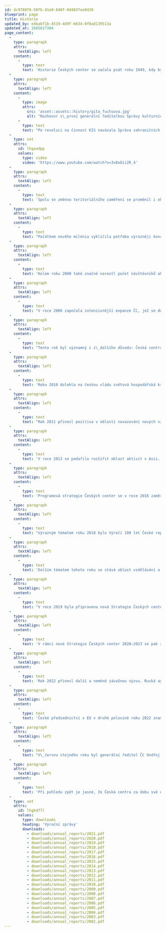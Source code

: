 ```yaml
---
id: dc9788f6-58fb-41e0-848f-0d403fee0439
blueprint: page
title: Historie
updated_by: e4babf1b-4519-4d9f-b634-0f0ad139513a
updated_at: 1685617384
page_content:
  -
    type: paragraph
    attrs:
      textAlign: left
    content:
      -
        type: text
        text: 'Historie Českých center se začala psát roku 1949, kdy byla založena Kulturní a informační střediska (KIS) v Sofii a Varšavě. KIS byla přímým předchůdcem Českých center a soustředila se především na kulturní akce, pořádala filmové i literární večery, přednášky, koncerty i jazykové kurzy. Tyto aktivity byly součástí ideologické propagandy a cílily na spřátelené socialistické státy – v 50. letech KIS rozšířila svou působnost o Maďarsko (Budapešť) a Německou demokratickou republiku (Berlín), v 80. letech se otevřelo další centrum v rumunské Bukurešti.'
  -
    type: paragraph
    attrs:
      textAlign: left
    content:
      -
        type: image
        attrs:
          src: 'asset::assets::history/gita_fuchsova.jpg'
          alt: "Rozhovor s\_první generální ředitelkou Správy kulturních zařízení/Správy českých center Gitou Fuchsovou © Rudé Právo, 5. 9. 1994, se svolením vydavatele"
      -
        type: text
        text: "Po revoluci na činnost KIS navázala Správa zahraničních kulturních zařízení, která se roku 1994 přejmenovala na Správu českých center, později pouze Česká centra. Popřevratovou snahou bylo pokračovat v činnosti v regionech, kde již střediska založena byla, zároveň však rozšířit svoje působení především do zemí západní Evropy. Roku 1993 vznikla centra ve dvou z největších západoevropských metropolích – Londýně a Vídni, zřízeno bylo i moskevské centrum v Rusku, s nímž ČR usilovala o korektní, rovnoprávné vztahy, nezatížené minulostí. V 90. letech byla téměř každoročně otvírána nová centra – v\_Haagu (dnes působnost v\_Rotterdamu), Bratislavě, Bruselu, Paříži či Stockholmu. Významným milníkem bylo v\_roce 1995 zřízení prvního mimoevropského centra v New Yorku."
  -
    type: set
    attrs:
      id: lhgaadpp
      values:
        type: video
        video: 'https://www.youtube.com/watch?v=3v8xOii2R_4'
  -
    type: paragraph
    attrs:
      textAlign: left
    content:
      -
        type: text
        text: 'Spolu se změnou teritoriálního zaměření se proměnil i obsah činnosti Českých center, který se rozrostl o podporu vývozu a cestovního ruchu. Svou činností podporovala Česká centra také tehdejší snahy zapojit Česko do evropských struktur (NATO, EU), jako je NATO či EU, v čemž jí Česká centra také pomáhala.'
  -
    type: paragraph
    attrs:
      textAlign: left
    content:
      -
        type: text
        text: "Počátkem nového milénia vyklíčila potřeba výrazněji koncepčně uchopit prezentaci Česka v zahraničí, vytvořit jeho lehce rozpoznatelnou značku a sjednotit různé způsoby propagace. Roku 2001 byl proto spuštěn třífázový projekt CzechIdea, v rámci jehož první etapy se konala panelová diskuze o tom, jak by se mělo Česko představovat v zahraničí. Na diskuzi v následujícím roce navazoval průzkum mezi zahraničními respondenty, který ukázal slabá i silná místa našeho obrazu za hranicemi. Součástí byla rovněž soutěž pro studenty designu na téma Já a Česká republika, jejíž vítězné práce pak měly být použity při prezentaci v\_rámci sítě Českých center v zahraničí. Snaha o větší koncepčnost byla viditelná i v jiných oblastech. Pokračováním trendu sjednocení priorit prezentace Česka bylo vydání Strategie činnosti 2012–2015, která se koncepčně věnuje také veřejné diplomacii."
  -
    type: paragraph
    attrs:
      textAlign: left
    content:
      -
        type: text
        text: 'Kolem roku 2000 také značně narostl počet návštěvníků akcí pořádaných ČC, mezi lety 2000 a 2001 dokonce o celou polovinu. Současně stála Česká centra před další výzvou – proniknout do přirozeného kulturního prostředí daných zemí. Toho dosahovala více způsoby – především navazovala spolupráci s místními organizacemi, což se projevilo i v číslech: v letech 2003–2006 se soustavně zvyšoval podíl akcí, které ČC pomáhala organizovat, ale nebyla organizátorem hlavním (zatímco v roce 2003 z veškerých svých akcí jen v 38 % vystupovala jako spoluorganizátor, v roce 2004 to již bylo 75 %), zároveň iniciovala akce, které probíhaly mimo budovy ČC a které postupně mezi pořádanými událostmi začaly dominovat.'
  -
    type: paragraph
    attrs:
      textAlign: left
    content:
      -
        type: text
        text: "V roce 2006 započala intenzivnější expanze ČC, jež se dosud téměř výhradně zaměřovala na Evropu, i do mimoevropských oblastí. Toho roku zahájilo svou činnost centrum v Tokiu, o rok později pak v Buenos Aires, v roce 2010 v Tel Avivu a o tři roky později v jihokorejském Soulu. Konečně se ale také ústředí ČC mohlo prezentovat i v\_Česku – otevřením Galerie Českých center vznikl prostor pro pořádání akcí, výstav, které následně putovaly do zahraničí, a příležitost pro budování a upevňování vztahů s\_českými partnery i obeznámení českého publika se svými aktivitami ve světě."
  -
    type: paragraph
    attrs:
      textAlign: left
    content:
      -
        type: text
        text: "Tento rok byl významný i z\_dalšího důvodu: Česká centra se stala jedním prvních členů nově vzniklé organizace EUNIC, sítě evropských kulturních institutů. Česká centra mimo jiné iniciovala jeden z nejvýraznějších projektů EUNIC, Noc literatury, ke které se přidává stále více evropských zemí"
  -
    type: paragraph
    attrs:
      textAlign: left
    content:
      -
        type: text
        text: 'Roku 2010 dolehla na českou vládu světová hospodářská krize, v jejímž důsledku byl Českým centrům výrazně snížen každoroční příspěvek do rozpočtu. Ta na to reagovala několika způsoby – ukončila činnost center v Buenos Aires a Košicích, zároveň se však snažila získat peníze na fungování organizace z jiných zdrojů. Řešením se stalo rozšíření výdělečné aktivity Českého domu v Moskvě, příjem z jeho ubytovacích a gastronomických služeb tvořil stále větší procento celkového příjmu ČC.   '
  -
    type: paragraph
    attrs:
      textAlign: left
    content:
      -
        type: text
        text: "Rok 2011 přinesl pozitiva v oblasti navazování nových vztahů s partnery. Byla uzavřena smlouva se Staropramenem, generálním partnerem sítě Českých center, historicky první svého druhu. Podařilo se nastavit mechanismy získávání finančních prostředků z tzv. třetího sektoru, které by měly směřovat efektivní motivací k dárcovství. Nezbytnou součást těchto aktivit představovala také grantová politika, získávání finančních prostředků z grantů Evropské unie. Česká centra podala tzv. dvouletý grant na realizaci mezinárodního projektu European Literature Nights 2012-2014 (program CULTURE 2007–2013).  Je na místě připomenout též přípravu programu reflektující tak významnou událost, jakou jsou Letní olympijské hry v Londýně. Ve spolupráci s Českým olympijským výborem a dalšími partnery, započaly přípravy bohatého programu Czech Open 2012. V jeho rámci pak na více než deseti místech v Londýně probíhaly výstavy, koncerty i street performance. Program se soustředil na londýnskou čtvrť Islington, která hostila Český dům otevřený v době her všem fanouškům. Czech Open 2012 představil v Londýně projekty a tvorbu mnoha desítek českých a britských umělců s tvůrčím zapojením londýnských i českých dětí. Tento rok však byl podstatný i z\_jiného úhlu pohledu: Od roku 2012 totiž mohou studenti absolvovat stáže jak na ústředí, tak v jednotlivých Českých centrech v zahraničí. "
  -
    type: paragraph
    attrs:
      textAlign: left
    content:
      -
        type: text
        text: 'V roce 2013 se podařilo rozšířit oblast aktivit v Asii. V pořadí dvaadvacáté České centrum bylo otevřeno na jaře v jihokorejském Soulu. Následující rok (2014) se pak do popředí dostává také agenda kurátorských cest. Zásluhou Českých center dochází na intenzivnější propojení české a zahraniční umělecké scény. '
  -
    type: paragraph
    attrs:
      textAlign: left
    content:
      -
        type: text
        text: 'Programová strategie Českých center se v roce 2016 zaměřila na posilování image naší republiky v zahraničí prostřednictvím efektivnější prezentace výsledků české vědy. Agenda VAVAI se stává součástí programových aktivit. Zároveň došlo ke zvýšení počtu novinářských a kurátorských cest ze zahraničí do Česka, k systematickému a cílenému představování mladé generace umělců a nově objevených talentů/vítězů uměleckých soutěží. Ve spolupráci s Ministerstvem zahraničních věcí ČR byl uveden do provozu projekt CzechPlatform.cz. Cílem bezplatného informačního portálu bylo přispívat k větší koordinaci a synergii české zahraniční prezentace v oblasti kulturních a kreativních průmyslů. '
  -
    type: paragraph
    attrs:
      textAlign: left
    content:
      -
        type: text
        text: "Výrazným tématem roku 2018 bylo Výročí 100 let České republiky. Od začátku roku probíhaly\Lve spolupráci Českých center v\_zahraničí a zastupitelských úřadů výstavy, přednášky, besedy, kulaté stoly s\_jasným cílem: akcentovat významné milníky spojené s\_historií naší země. V\_rámci říjnových oslav však byly i v\_Praze k\_vidění hned tři výstavy, které vznikly ve spolupráci Českých center a které se na cestě Evropou (a ze zámoří) zastavily v\_Galerii Českých center, aby odsud dále putovaly do jiných světových metropolí: Výstava Československá státnost 1918, Pražské jaro 1968, Mini wonders/ česká hračka včera a dnes  "
  -
    type: paragraph
    attrs:
      textAlign: left
    content:
      -
        type: text
        text: 'Dalším tématem tohoto roku se stává oblast vzdělávání a výuka jazykových kurzů. Česká centra začala prohlubovat spolupráci s vysokými školami a odbornými institucemi. Organizování jazykových kurzů v zahraničí se stalo sílící prioritou. V rámci vnějších ekonomických vztahů došlo k intenzivnějšímu propojení zahraniční kulturní prezentace s významnými českými značkami. Českým subjektům byla zprostředkována účast na zahraničních projektech, ještě více se prohloubil networking v oblasti rozvoje mezinárodní spolupráce. V tomtéž roce se pak síť Českých center dále rozšířila o Český dům Jeruzalém, České centrum Athény a stejně tak byly završeny přípravy na znovuotevření Českého domu Řím. '
  -
    type: paragraph
    attrs:
      textAlign: left
    content:
      -
        type: text
        text: "V roce 2019 byla připravena nová Strategie Českých center pro období 2020–2023, jejíž součástí se stala také nová definice Českých center jakožto kulturního institutu a v této souvislosti došlo na novou formulaci poslání. Nově došlo také k prohloubení vazeb s partnery v Česku formou memorand o spolupráci. Koncem roku byl v\_Bratislavě otevřen Český dům. Březen roku 2020 spojený s počátkem pandemie Covid-19 znamenal pro Česká centra stejně jako pro celý svět důležitou výzvu. Pětadvacet zastoupení sítě Českých center pružně zareagovalo a přesunulo aktivity z reálného prostoru do on-line prostoru. Na pořad dne se dostávají tzv. nové formáty spočívající v\_prezentacích v\_digitálním prostředí. V\_tomto roce dochází na uzavření Galerie Českých center."
  -
    type: paragraph
    attrs:
      textAlign: left
    content:
      -
        type: text
        text: 'V rámci nové Strategie Českých center 2020–2023 se pak zařadilo mezi stávající prioritní oblasti také začleňování témat Agendy 2030, environmentální politiky a principů udržitelného rozvoje. V daném období se otevírá další České centrum, a to v gruzínském Tbilisi. '
  -
    type: paragraph
    attrs:
      textAlign: left
    content:
      -
        type: text
        text: 'Rok 2022 přinesl další a neméně závažnou výzvu. Ruská agrese proti Ukrajině narušila elementární jistoty života v současné Evropě. Také v tomto případě reagovala Česká centra obratem nejen vyjádřením podpory, ale především vytvořením speciálního programu zaměřeného na konkrétní adresnou pomoc kolegům z Českého centra Kyjev i ukrajinským partnerům. Česká centra v zahraničí připravila řadu programových a charitativních aktivit, konala se čtení, koncerty, diskuse, filmové projekce i charitativní aukce. Prostřednictvím sítě Českých center se apel pomoci šířil dál do světa. Díky štědrému přispění Nadace J&T poskytla zdarma intenzivní on-line kurzy češtiny s cílem začlenit uprchnuvší ukrajinské občany do české společnosti. Z výše uvedených důvodů pak byla pozastavena činnost v Rusku prostřednictvím Českého centra a došlo na uzavření Českého domu Moskva.'
  -
    type: paragraph
    attrs:
      textAlign: left
    content:
      -
        type: text
        text: 'České předsednictví v EU v druhé polovině roku 2022 znamenalo příležitost pro celkovou pozitivní prezentaci naší země ve světě. Při příležitosti CZ PRES připravila Česká centra širokou škálu aktivit. Pod mottem Vize pro Evropu se v síti českých kulturních institutů v EU i v mimoevropských destinacích představilo 10 síťových projektů, které tvořily hlavní linii nadcházející kulturní sezóny. Program vznikl za podpory Ministerstva zahraničních věcí ČR a k realizaci se spolu s Českými centry v zahraničí připojily také zastupitelské úřady.'
  -
    type: paragraph
    attrs:
      textAlign: left
    content:
      -
        type: text
        text: "V\_červnu stejného roku byl generální ředitel ČC Ondřej Černý zvolen do vedení EUNIC; tento mandát trvá obvykle 2 roky. Významným okamžikem roku 2022 bylo i zřízení Českého centra Káhira, čímž se síť rozšířila na 4. kontinent. V současné době se chystá otevření Českého domu Bělehrad."
  -
    type: paragraph
    attrs:
      textAlign: left
    content:
      -
        type: text
        text: 'Při pohledu zpět je jasné, že Česká centra za dobu své existence ušla dlouhou cestu. Ujasnila si své priority a možnosti prezentace Česka v zahraničí. Značně rozšířila svou činnost, a to jak teritoriálně, tak programově, zapojila se do evropských struktur, navázala spolupráci s mnoha partnery a dokázala, že jsou schopna pružně reagovat na nové výzvy. '
  -
    type: set
    attrs:
      id: lhgkd77l
      values:
        type: downloads
        heading: 'Výroční zprávy'
        downloads:
          - downloads/annual_reports/2021.pdf
          - downloads/annual_reports/2020.pdf
          - downloads/annual_reports/2019.pdf
          - downloads/annual_reports/2018.pdf
          - downloads/annual_reports/2017.pdf
          - downloads/annual_reports/2016.pdf
          - downloads/annual_reports/2015.pdf
          - downloads/annual_reports/2014.pdf
          - downloads/annual_reports/2013.pdf
          - downloads/annual_reports/2012.pdf
          - downloads/annual_reports/2011.pdf
          - downloads/annual_reports/2010.pdf
          - downloads/annual_reports/2009.pdf
          - downloads/annual_reports/2008.pdf
          - downloads/annual_reports/2007.pdf
          - downloads/annual_reports/2006.pdf
          - downloads/annual_reports/2005.pdf
          - downloads/annual_reports/2004.pdf
          - downloads/annual_reports/2003.pdf
          - downloads/annual_reports/2002.pdf
---
```

